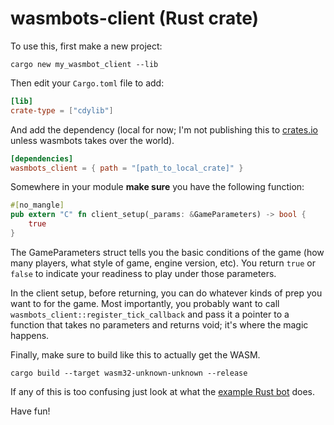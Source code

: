 # wasmbots-client (Rust crate)

To use this, first make a new project: 

```shell
cargo new my_wasmbot_client --lib
```

Then edit your `Cargo.toml` file to add:
```toml
[lib]
crate-type = ["cdylib"]
```

And add the dependency (local for now; I'm not publishing this to [crates.io](https://crates.io/) unless wasmbots takes over the world). 

```toml
[dependencies]
wasmbots_client = { path = "[path_to_local_crate]" }
```

Somewhere in your module **make sure** you have the following function: 
```rust
#[no_mangle]
pub extern "C" fn client_setup(_params: &GameParameters) -> bool {
    true
}
```
The GameParameters struct tells you the basic conditions of the game (how many players, what style of game, engine version, etc). You return `true` or `false` to indicate your readiness to play under those parameters. 

In the client setup, before returning, you can do whatever kinds of prep you want to for the game. Most importantly, you probably want to call `wasmbots_client::register_tick_callback` and pass it a pointer to a function that takes no parameters and returns void; it's where the magic happens.

Finally, make sure to build like this to actually get the WASM. 

```shell
cargo build --target wasm32-unknown-unknown --release
```

If any of this is too confusing just look at what the [example Rust bot](../../example_bots_src/bot_rs/) does.

Have fun!
